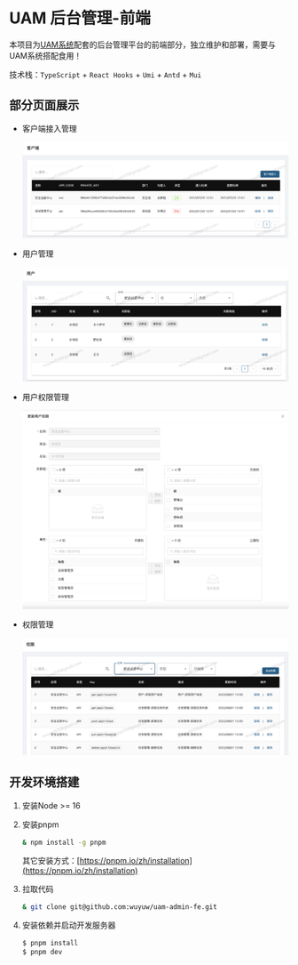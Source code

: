 # UAM 后台管理-前端

本项目为[UAM系统](https://github.com/wuyuw/uam)配套的后台管理平台的前端部分，独立维护和部署，需要与UAM系统搭配食用！



技术栈：`TypeScript` + `React Hooks` + `Umi` + `Antd` + `Mui`



## 部分页面展示

- 客户端接入管理
  
  <img title="" src="https://github.com/wuyuw/uam-admin-fe/blob/master/images/client-manage.png?raw=true" alt="客户端管理" data-align="inline">

- 用户管理
  
  <img title="" src="https://github.com/wuyuw/uam-admin-fe/blob/master/images/user-manage.png?raw=true" alt="用户管理" data-align="inline">

- 用户权限管理
  
  <img title="" src="https://github.com/wuyuw/uam-admin-fe/blob/master/images/edit-user-permission.png?raw=true" alt="用户权限管理" data-align="inline">

- 权限管理    
  
  <img title="" src="https://github.com/wuyuw/uam-admin-fe/blob/master/images/permission-manage.png?raw=true" alt="权限管理" data-align="inline">

### 

## 开发环境搭建

1. 安装Node >= 16

2. 安装pnpm
   
   ```bash
   & npm install -g pnpm
   ```
   
   其它安装方式：[https://pnpm.io/zh/installation](https://pnpm.io/zh/installation)

3. 拉取代码
   
   ```bash
   & git clone git@github.com:wuyuw/uam-admin-fe.git
   ```

4. 安装依赖并启动开发服务器
   
   ```bash
   $ pnpm install
   $ pnpm dev
   ```
